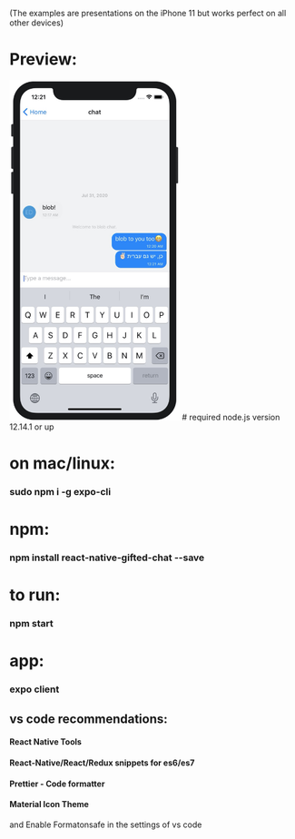 (The examples are presentations on the iPhone 11 but works perfect on all other devices)
# Preview:
<img src="https://github.com/edenvvv/React-native-chat-app__Expo__/blob/master/How_does_it_look/Chat_screen.jpg" width="300" height="600" />
#
required node.js version 12.14.1 or up

# on mac/linux:
### sudo npm i -g expo-cli

# npm:
### npm install react-native-gifted-chat --save


# to run:
### npm start

# app:
### expo client

## vs code recommendations:
#### React Native Tools
#### React-Native/React/Redux snippets for es6/es7
#### Prettier - Code formatter
#### Material Icon Theme

and Enable Formatonsafe in the settings of vs code
